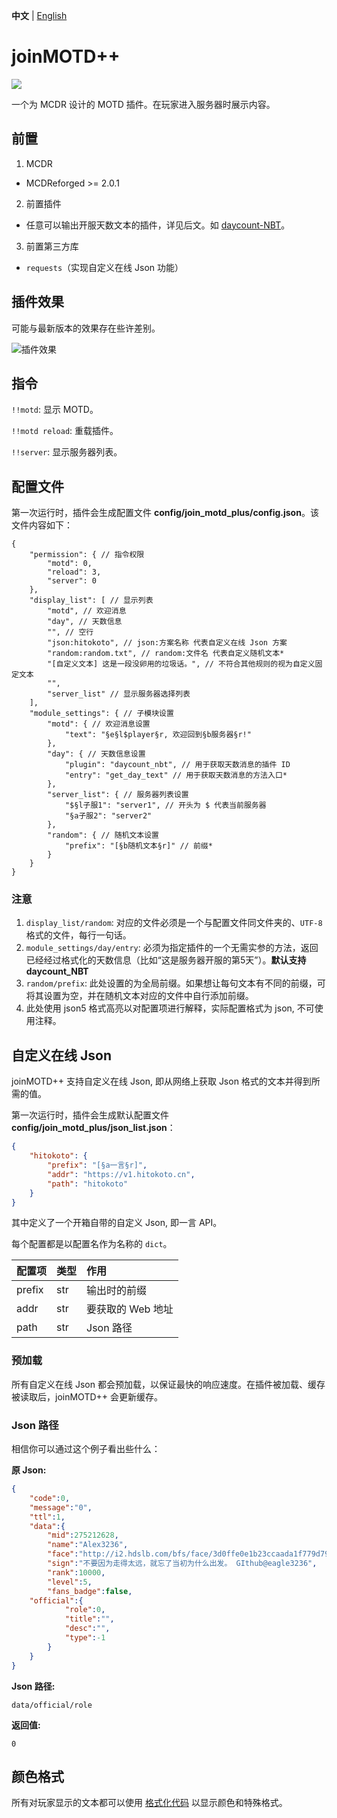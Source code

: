 **中文** | [English](https://github.com/eagle3236/joinMOTD_Plus/blob/main/README-en.md)

# joinMOTD++

[![](https://pic.stackoverflow.wiki/uploadImages/117/24/20/154/2021/08/24/23/08/8cd61849-6a34-4e2d-ad3a-c6056adef05e.svg)](https://github.com/Fallen-Breath/MCDReforged)

一个为 MCDR 设计的 MOTD 插件。在玩家进入服务器时展示内容。

## 前置

1. MCDR

- MCDReforged >= 2.0.1

2. 前置插件

- 任意可以输出开服天数文本的插件，详见后文。如 [daycount-NBT](https://github.com/eagle3236/daycount-NBT)。

3. 前置第三方库

- `requests`（实现自定义在线 Json 功能）

## 插件效果

可能与最新版本的效果存在些许差别。

![插件效果](https://upload.cc/i1/2021/08/24/t6OjbN.png)

## 指令

`!!motd`: 显示 MOTD。

`!!motd reload`: 重载插件。

`!!server`: 显示服务器列表。

## 配置文件

第一次运行时，插件会生成配置文件 **config/join_motd_plus/config.json**。该文件内容如下：

```json5
{
    "permission": { // 指令权限
        "motd": 0,
        "reload": 3, 
        "server": 0
    },
    "display_list": [ // 显示列表
        "motd", // 欢迎消息
        "day", // 天数信息
        "", // 空行
        "json:hitokoto", // json:方案名称 代表自定义在线 Json 方案
        "random:random.txt", // random:文件名 代表自定义随机文本*
        "[自定义文本] 这是一段没卵用的垃圾话。", // 不符合其他规则的视为自定义固定文本
        "",
        "server_list" // 显示服务器选择列表
    ],
    "module_settings": { // 子模块设置
        "motd": { // 欢迎消息设置
            "text": "§e§l$player§r, 欢迎回到§b服务器§r!"
        },
        "day": { // 天数信息设置
            "plugin": "daycount_nbt", // 用于获取天数消息的插件 ID
            "entry": "get_day_text" // 用于获取天数消息的方法入口*
        },
        "server_list": { // 服务器列表设置
            "$§l子服1": "server1", // 开头为 $ 代表当前服务器
            "§a子服2": "server2"
        },
        "random": { // 随机文本设置
            "prefix": "[§b随机文本§r]" // 前缀*
        }
    }
}
```

### 注意

1. `display_list/random`: 对应的文件必须是一个与配置文件同文件夹的、`UTF-8` 格式的文件，每行一句话。
2. `module_settings/day/entry`: 必须为指定插件的一个无需实参的方法，返回已经经过格式化的天数信息（比如“这是服务器开服的第5天”）。**默认支持 daycount_NBT**
3. `random/prefix`: 此处设置的为全局前缀。如果想让每句文本有不同的前缀，可将其设置为空，并在随机文本对应的文件中自行添加前缀。
4. 此处使用 json5 格式高亮以对配置项进行解释，实际配置格式为 json, 不可使用注释。

## 自定义在线 Json

joinMOTD++ 支持自定义在线 Json, 即从网络上获取 Json 格式的文本并得到所需的值。

第一次运行时，插件会生成默认配置文件 **config/join_motd_plus/json_list.json**：

```json
{
    "hitokoto": {
        "prefix": "[§a一言§r]",
        "addr": "https://v1.hitokoto.cn",
        "path": "hitokoto"
    }
}
```

其中定义了一个开箱自带的自定义 Json, 即一言 API。

每个配置都是以配置名作为名称的 `dict`。

| 配置项 | 类型 | 作用              |
| ------ | ---- | :---------------- |
| prefix | str  | 输出时的前缀      |
| addr   | str  | 要获取的 Web 地址 |
| path   | str  | Json 路径         |

### 预加载

所有自定义在线 Json 都会预加载，以保证最快的响应速度。在插件被加载、缓存被读取后，joinMOTD++ 会更新缓存。


### Json 路径

相信你可以通过这个例子看出些什么：

**原 Json:**

```json
{
    "code":0,
    "message":"0",
    "ttl":1,
    "data":{
        "mid":275212628,
        "name":"Alex3236",
        "face":"http://i2.hdslb.com/bfs/face/3d0ffe0e1b23ccaada1f779d7993226f1db16a75.jpg",
        "sign":"不要因为走得太远，就忘了当初为什么出发。 GIthub@eagle3236",
        "rank":10000,
        "level":5,
        "fans_badge":false,
	"official":{
            "role":0,
            "title":"",
            "desc":"",
            "type":-1
        }
    }
}
```

**Json 路径:**

```plain
data/official/role
```

**返回值:**

```
0
```

## 颜色格式

所有对玩家显示的文本都可以使用 [格式化代码](https://minecraft.fandom.com/zh/wiki/%E6%A0%BC%E5%BC%8F%E5%8C%96%E4%BB%A3%E7%A0%81) 以显示颜色和特殊格式。
